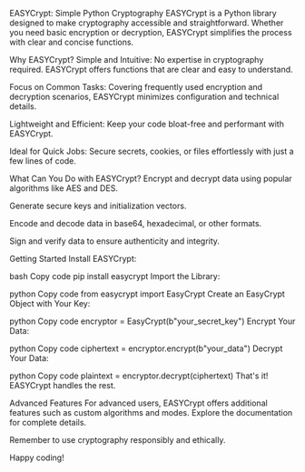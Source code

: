 EASYCrypt: Simple Python Cryptography
EASYCrypt is a Python library designed to make cryptography accessible and straightforward. Whether you need basic encryption or decryption, EASYCrypt simplifies the process with clear and concise functions.

Why EASYCrypt?
Simple and Intuitive: No expertise in cryptography required. EASYCrypt offers functions that are clear and easy to understand.

Focus on Common Tasks: Covering frequently used encryption and decryption scenarios, EASYCrypt minimizes configuration and technical details.

Lightweight and Efficient: Keep your code bloat-free and performant with EASYCrypt.

Ideal for Quick Jobs: Secure secrets, cookies, or files effortlessly with just a few lines of code.

What Can You Do with EASYCrypt?
Encrypt and decrypt data using popular algorithms like AES and DES.

Generate secure keys and initialization vectors.

Encode and decode data in base64, hexadecimal, or other formats.

Sign and verify data to ensure authenticity and integrity.

Getting Started
Install EASYCrypt:

bash
Copy code
pip install easycrypt
Import the Library:

python
Copy code
from easycrypt import EasyCrypt
Create an EasyCrypt Object with Your Key:

python
Copy code
encryptor = EasyCrypt(b"your_secret_key")
Encrypt Your Data:

python
Copy code
ciphertext = encryptor.encrypt(b"your_data")
Decrypt Your Data:

python
Copy code
plaintext = encryptor.decrypt(ciphertext)
That's it! EASYCrypt handles the rest.

Advanced Features
For advanced users, EASYCrypt offers additional features such as custom algorithms and modes. Explore the documentation for complete details.

Remember to use cryptography responsibly and ethically.

Happy coding!

